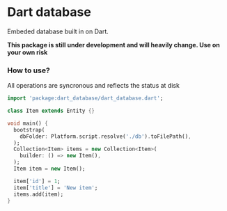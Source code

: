 # Dart database

Embeded database built in on Dart.

**This package is still under development and will heavily change. Use on your own risk**

### How to use?

All operations are syncronous and reflects the status at disk

```dart
import 'package:dart_database/dart_database.dart';

class Item extends Entity {}

void main() {
  bootstrap(
    dbFolder: Platform.script.resolve('./db').toFilePath(),
  );
  Collection<Item> items = new Collection<Item>(
    builder: () => new Item(),
  );
  Item item = new Item();

  item['id'] = 1;
  item['title'] = 'New item';
  items.add(item);
}

```
